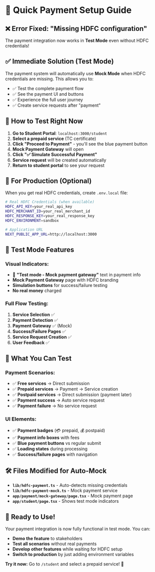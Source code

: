 # 🚀 Quick Payment Setup Guide

## ❌ Error Fixed: "Missing HDFC configuration"

The payment integration now works in **Test Mode** even without HDFC credentials!

## ✅ **Immediate Solution (Test Mode)**

The payment system will automatically use **Mock Mode** when HDFC credentials are missing. This allows you to:
- ✅ Test the complete payment flow
- ✅ See the payment UI and buttons
- ✅ Experience the full user journey
- ✅ Create service requests after "payment"

## 🧪 **How to Test Right Now**

1. **Go to Student Portal**: `localhost:3000/student`
2. **Select a prepaid service** (TC certificate)
3. **Click "Proceed to Payment"** - you'll see the blue payment button
4. **Mock Payment Gateway** will open
5. **Click "✅ Simulate Successful Payment"**
6. **Service request** will be created automatically
7. **Return to student portal** to see your request

## 🔧 **For Production (Optional)**

When you get real HDFC credentials, create `.env.local` file:

```bash
# Real HDFC Credentials (when available)
HDFC_API_KEY=your_real_api_key
HDFC_MERCHANT_ID=your_real_merchant_id
HDFC_RESPONSE_KEY=your_real_response_key
HDFC_ENVIRONMENT=sandbox

# Application URL
NEXT_PUBLIC_APP_URL=http://localhost:3000
```

## 🎯 **Test Mode Features**

### Visual Indicators:
- 🧪 **"Test mode - Mock payment gateway"** text in payment info
- **Mock Payment Gateway** page with HDFC branding
- **Simulation buttons** for success/failure testing
- **No real money** charged

### Full Flow Testing:
1. **Service Selection** ✅
2. **Payment Detection** ✅
3. **Payment Gateway** ✅ (Mock)
4. **Success/Failure Pages** ✅
5. **Service Request Creation** ✅
6. **User Feedback** ✅

## 📱 **What You Can Test**

### Payment Scenarios:
- ✅ **Free services** → Direct submission
- ✅ **Prepaid services** → Payment → Service creation
- ✅ **Postpaid services** → Direct submission (payment later)
- ✅ **Payment success** → Auto service request
- ✅ **Payment failure** → No service request

### UI Elements:
- ✅ **Payment badges** (💳 prepaid, 💰 postpaid)
- ✅ **Payment info boxes** with fees
- ✅ **Blue payment buttons** vs regular submit
- ✅ **Loading states** during processing
- ✅ **Success/failure pages** with navigation

## 🛠️ **Files Modified for Auto-Mock**

- **`lib/hdfc-payment.ts`** - Auto-detects missing credentials
- **`lib/hdfc-payment-mock.ts`** - Mock payment service
- **`app/payment/mock-gateway/page.tsx`** - Mock payment page
- **`app/student/page.tsx`** - Shows test mode indicators

## 🎉 **Ready to Use!**

Your payment integration is now fully functional in test mode. You can:
- **Demo the feature** to stakeholders
- **Test all scenarios** without real payments
- **Develop other features** while waiting for HDFC setup
- **Switch to production** by just adding environment variables

**Try it now:** Go to `/student` and select a prepaid service! 🚀 